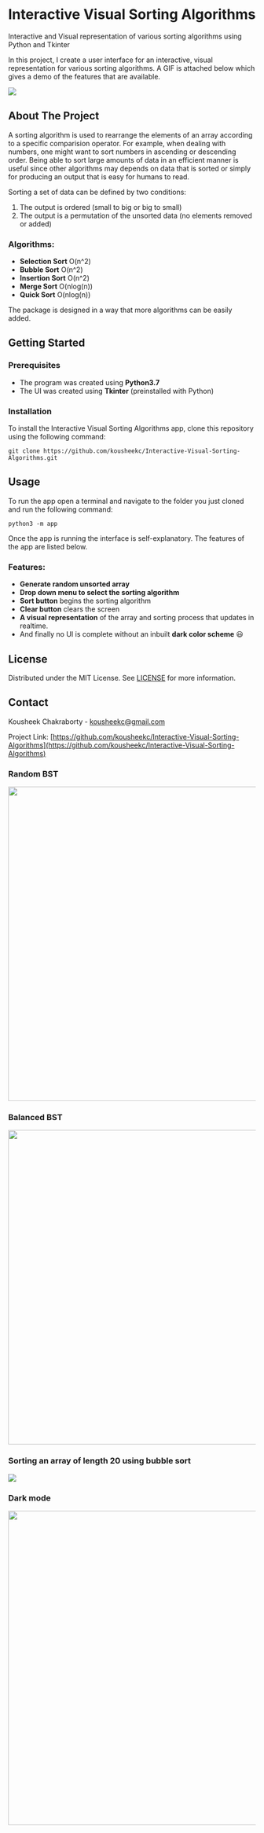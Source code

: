 # Interactive Visual Sorting Algorithms
Interactive and Visual representation of various sorting algorithms using Python and Tkinter

In this project, I create a user interface for an interactive, visual representation for various sorting algorithms. A GIF is attached below which gives a demo of the features that are available.

<img src="media/sorting.gif">

## About The Project
A sorting algorithm is used to rearrange the elements of an array according to a specific comparision operator. For example, when dealing with numbers, one might want to sort numbers in ascending or descending order. Being able to sort large amounts of data in an efficient manner is useful since other algorithms may depends on data that is sorted or simply for producing an output that is easy for humans to read.

Sorting a set of data can be defined by two conditions:
1. The output is ordered (small to big or big to small)
2. The output is a permutation of the unsorted data (no elements removed or added)

### Algorithms:
* **Selection Sort** O(n^2)
* **Bubble Sort** O(n^2)
* **Insertion Sort** O(n^2)
* **Merge Sort** O(nlog(n))
* **Quick Sort** O(nlog(n))

The package is designed in a way that more algorithms can be easily added. 

## Getting Started

### Prerequisites
* The program was created using **Python3.7**
* The UI was created using **Tkinter** (preinstalled with Python)

### Installation
To install the Interactive Visual Sorting Algorithms app, clone this repository using the following command:
```
git clone https://github.com/kousheekc/Interactive-Visual-Sorting-Algorithms.git
```

## Usage
To run the app open a terminal and navigate to the folder you just cloned and run the following command:
```
python3 -m app
```
Once the app is running the interface is self-explanatory. The features of the app are listed below.

### Features:
* **Generate random unsorted array**
* **Drop down menu to select the sorting algorithm**
* **Sort button** begins the sorting algorithm
* **Clear button** clears the screen
* **A visual representation** of the array and sorting process that updates in realtime.
* And finally no UI is complete without an inbuilt **dark color scheme** :smiley:


## License
Distributed under the MIT License. See [LICENSE](LICENSE) for more information.

## Contact
Kousheek Chakraborty - kousheekc@gmail.com

Project Link: [https://github.com/kousheekc/Interactive-Visual-Sorting-Algorithms](https://github.com/kousheekc/Interactive-Visual-Sorting-Algorithms)


### Random BST

<img src="media/unbalanced.png" width=640>

### Balanced BST

<img src="media/balanced.png" width=640>

### Sorting an array of length 20 using bubble sort

<img src="media/sorting.gif">

### Dark mode

<img src="media/dark_color_scheme.png" width=640>
